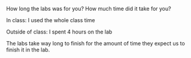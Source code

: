 How long the labs was for you? How much time did it take for you?

In class: I used the whole class time

Outside of class: I spent 4 hours on the lab

The labs take way long to finish for the amount of time they expect us to finish it in the lab.

